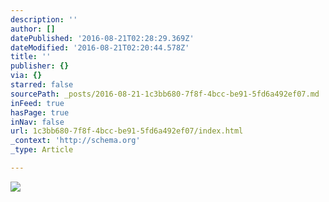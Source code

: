 ```yaml
---
description: ''
author: []
datePublished: '2016-08-21T02:28:29.369Z'
dateModified: '2016-08-21T02:20:44.578Z'
title: ''
publisher: {}
via: {}
starred: false
sourcePath: _posts/2016-08-21-1c3bb680-7f8f-4bcc-be91-5fd6a492ef07.md
inFeed: true
hasPage: true
inNav: false
url: 1c3bb680-7f8f-4bcc-be91-5fd6a492ef07/index.html
_context: 'http://schema.org'
_type: Article

---
```

![](https://the-grid-user-content.s3-us-west-2.amazonaws.com/87ebbd37-2d0d-4c9d-89e7-d51365797eb4.jpg)